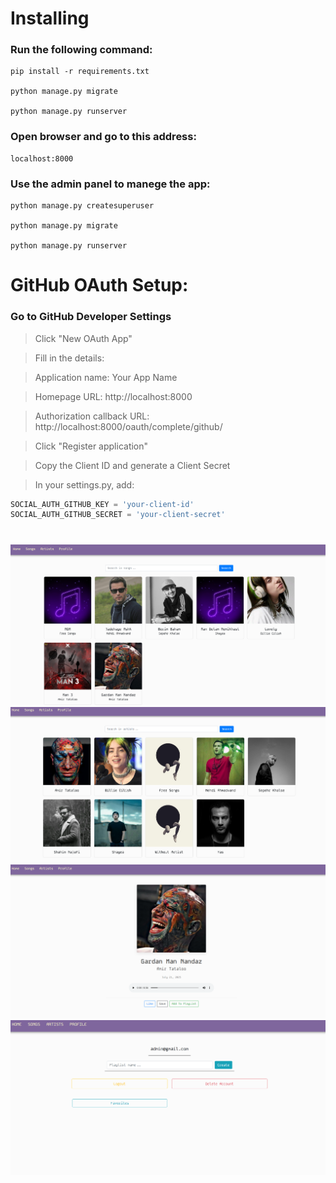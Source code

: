 # Installing
### Run the following command:
    pip install -r requirements.txt

    python manage.py migrate
    
    python manage.py runserver

### Open browser and go to this address:

    localhost:8000

### Use the admin panel to manege the app:
    python manage.py createsuperuser

    python manage.py migrate

    python manage.py runserver

# GitHub OAuth Setup:
### Go to GitHub Developer Settings

> Click "New OAuth App"

> Fill in the details:

> Application name: Your App Name

> Homepage URL: http://localhost:8000

> Authorization callback URL: http://localhost:8000/oauth/complete/github/

> Click "Register application"

> Copy the Client ID and generate a Client Secret

> In your settings.py, add:

```python
SOCIAL_AUTH_GITHUB_KEY = 'your-client-id'
SOCIAL_AUTH_GITHUB_SECRET = 'your-client-secret'
```

#
![Project Image](image_for_github/songs-page.png)
![Project Image](image_for_github/artists-page.png)
![Project Image](image_for_github/song-detail-page.png)
![Project Image](image_for_github/profile-page.png)
